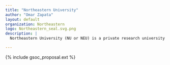 ```yaml
---
title: "Northeastern University"
author: "Omar Zapata"
layout: default
organization: Northeastern
logo: Northeastern_seal.svg.png
description: |
  Northeastern University (NU or NEU) is a private research university with its main campus in Boston, Massachusetts. Established in 1898, it was founded by the Boston Young Men's Christian Association as an all-male institute before being incorporated as Northeastern College in 1916, gaining university status in 1922.

---
```


{% include gsoc_proposal.ext %}
